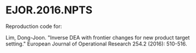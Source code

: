 # EJOR.2016.NPTS
Reproduction code for: 

Lim, Dong-Joon. "Inverse DEA with frontier changes for new product target setting." European Journal of Operational Research 254.2 (2016): 510-516.